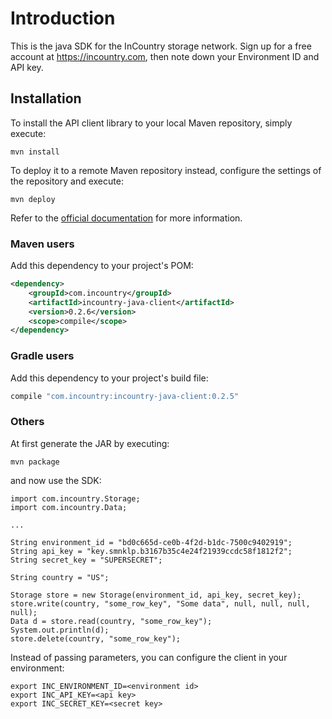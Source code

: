 # Introduction

This is the java SDK for the InCountry storage network. Sign up for a free account at
https://incountry.com, then note down your Environment ID and API key.

## Installation

To install the API client library to your local Maven repository, simply execute:

```shell
mvn install
```

To deploy it to a remote Maven repository instead, configure the settings of the repository and execute:

```shell
mvn deploy
```

Refer to the [official documentation](https://maven.apache.org/plugins/maven-deploy-plugin/usage.html) for more information.

### Maven users

Add this dependency to your project's POM:

```xml
<dependency>
    <groupId>com.incountry</groupId>
    <artifactId>incountry-java-client</artifactId>
    <version>0.2.6</version>
    <scope>compile</scope>
</dependency>
```

### Gradle users

Add this dependency to your project's build file:

```groovy
compile "com.incountry:incountry-java-client:0.2.5"
```

### Others

At first generate the JAR by executing:

    mvn package

and now use the SDK:

    import com.incountry.Storage;
    import com.incountry.Data;

    ...

    String environment_id = "bd0c665d-ce0b-4f2d-b1dc-7500c9402919";
    String api_key = "key.smnklp.b3167b35c4e24f21939ccdc58f1812f2";
    String secret_key = "SUPERSECRET";

    String country = "US";

    Storage store = new Storage(environment_id, api_key, secret_key);
    store.write(country, "some_row_key", "Some data", null, null, null, null);
    Data d = store.read(country, "some_row_key");
    System.out.println(d);
    store.delete(country, "some_row_key");

Instead of passing parameters, you can configure the client in your environment:

    export INC_ENVIRONMENT_ID=<environment id>
    export INC_API_KEY=<api key>
    export INC_SECRET_KEY=<secret key>

